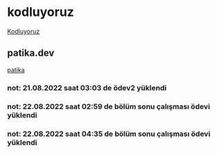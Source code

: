 ﻿
 # kodluyoruz 
 [Kodluyoruz](https://www.kodluyoruz.org/)
 ## patika.dev
 [patika](https://www.patika.dev/)

### not: 21.08.2022 saat 03:03 de ödev2 yüklendi
### not: 22.08.2022 saat 02:59 de bölüm sonu çalışması ödevi yüklendi
### not: 22.08.2022 saat 04:35 de bölüm sonu çalışması ödevi yüklendi